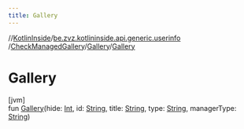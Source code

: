 ```yaml
---
title: Gallery
---
```

//[KotlinInside](../../../../index.html)/[be.zvz.kotlininside.api.generic.userinfo](../../index.html)
/[CheckManagedGallery](../index.html)/[Gallery](index.html)/[Gallery](-gallery.html)

# Gallery

[jvm]\
fun [Gallery](-gallery.html)(hide: [Int](https://kotlinlang.org/api/latest/jvm/stdlib/kotlin/-int/index.html),
id: [String](https://kotlinlang.org/api/latest/jvm/stdlib/kotlin/-string/index.html),
title: [String](https://kotlinlang.org/api/latest/jvm/stdlib/kotlin/-string/index.html),
type: [String](https://kotlinlang.org/api/latest/jvm/stdlib/kotlin/-string/index.html),
managerType: [String](https://kotlinlang.org/api/latest/jvm/stdlib/kotlin/-string/index.html))




